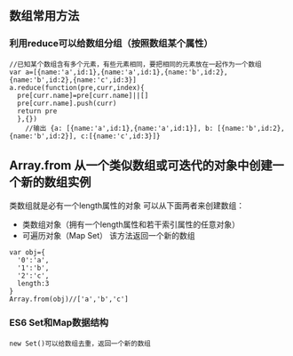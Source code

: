 ## 数组常用方法
### 利用reduce可以给数组分组（按照数组某个属性）
```
//已知某个数组含有多个元素，有些元素相同，要把相同的元素放在一起作为一个数组
var a=[{name:'a',id:1},{name:'a',id:1},{name:'b',id:2},{name:'b',id:2},{name:'c',id:3}]
a.reduce(function(pre,curr,index){
  pre[curr.name]=pre[curr.name]||[]
  pre[curr.name].push(curr)
  return pre
  },{})
    //输出 {a: [{name:'a',id:1},{name:'a',id:1}], b: [{name:'b',id:2},{name:'b',id:2}], c:[{name:'c',id:3}]}
```
## Array.from 从一个类似数组或可迭代的对象中创建一个新的数组实例
  类数组就是必有一个length属性的对象
  可以从下面两者来创建数组：
  * 类数组对象（拥有一个length属性和若干索引属性的任意对象）
  * 可遍历对象（Map Set）
  该方法返回一个新的数组
```
var obj={
  '0':'a',
  '1':'b',
  '2':'c',
  length:3
}
Array.from(obj)//['a','b','c']
```
### ES6 Set和Map数据结构
    new Set()可以给数组去重，返回一个新的数组
